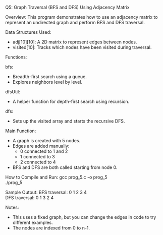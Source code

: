 Q5: Graph Traversal (BFS and DFS) Using Adjacency Matrix

Overview:
This program demonstrates how to use an adjacency matrix to represent an undirected graph and perform BFS and DFS traversal.

Data Structures Used:
- adj[10][10]: A 2D matrix to represent edges between nodes.
- visited[10]: Tracks which nodes have been visited during traversal.

Functions:

bfs:
- Breadth-first search using a queue.
- Explores neighbors level by level.

dfsUtil:
- A helper function for depth-first search using recursion.

dfs:
- Sets up the visited array and starts the recursive DFS.

Main Function:
- A graph is created with 5 nodes.
- Edges are added manually:
  - 0 connected to 1 and 2
  - 1 connected to 3
  - 2 connected to 4
- BFS and DFS are both called starting from node 0.

How to Compile and Run:
gcc prog_5.c -o prog_5  
./prog_5

Sample Output:
BFS traversal: 0 1 2 3 4  
DFS traversal: 0 1 3 2 4

Notes:
- This uses a fixed graph, but you can change the edges in code to try different examples.
- The nodes are indexed from 0 to n-1.
